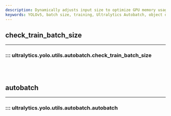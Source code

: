 ```yaml
---
description: Dynamically adjusts input size to optimize GPU memory usage during training. Learn how to use check_train_batch_size with Ultralytics YOLO.
keywords: YOLOv5, batch size, training, Ultralytics Autobatch, object detection, model performance
---
```


## check_train_batch_size
---
### ::: ultralytics.yolo.utils.autobatch.check_train_batch_size
<br><br>

## autobatch
---
### ::: ultralytics.yolo.utils.autobatch.autobatch
<br><br>
